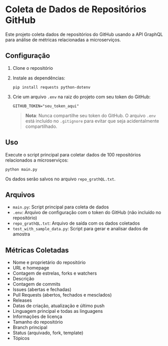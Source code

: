 # Coleta de Dados de Repositórios GitHub

Este projeto coleta dados de repositórios do GitHub usando a API GraphQL para análise de métricas relacionadas a microserviços.

## Configuração

1. Clone o repositório
2. Instale as dependências:
   ```
   pip install requests python-dotenv
   ```
3. Crie um arquivo `.env` na raiz do projeto com seu token do GitHub:
   ```
   GITHUB_TOKEN="seu_token_aqui"
   ```
   
   > **Nota**: Nunca compartilhe seu token do GitHub. O arquivo `.env` está incluído no `.gitignore` para evitar que seja acidentalmente compartilhado.

## Uso

Execute o script principal para coletar dados de 100 repositórios relacionados a microserviços:

```
python main.py
```

Os dados serão salvos no arquivo `repo_grathQL.txt`.

## Arquivos

- `main.py`: Script principal para coleta de dados
- `.env`: Arquivo de configuração com o token do GitHub (não incluído no repositório)
- `repo_grathQL.txt`: Arquivo de saída com os dados coletados
- `test_with_sample_data.py`: Script para gerar e analisar dados de amostra

## Métricas Coletadas

- Nome e proprietário do repositório
- URL e homepage
- Contagem de estrelas, forks e watchers
- Descrição
- Contagem de commits
- Issues (abertas e fechadas)
- Pull Requests (abertos, fechados e mesclados)
- Releases
- Datas de criação, atualização e último push
- Linguagem principal e todas as linguagens
- Informações de licença
- Tamanho do repositório
- Branch principal
- Status (arquivado, fork, template)
- Tópicos

